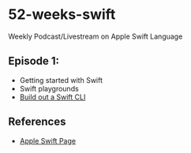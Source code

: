 # 52-weeks-swift
Weekly Podcast/Livestream on Apple Swift Language

## Episode 1: 

* Getting started with Swift
* Swift playgrounds
* [Build out a Swift CLI](https://github.com/noahgift/swift-cli)

## References

* [Apple Swift Page](https://developer.apple.com/swift/)
